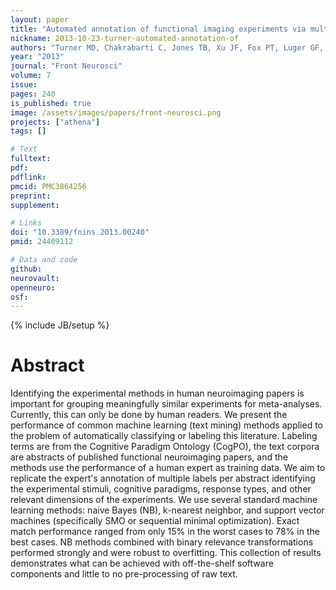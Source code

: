 ```yaml
---
layout: paper
title: "Automated annotation of functional imaging experiments via multi-label classification."
nickname: 2013-10-23-turner-automated-annotation-of
authors: "Turner MD, Chakrabarti C, Jones TB, Xu JF, Fox PT, Luger GF, Laird AR, Turner JA"
year: "2013"
journal: "Front Neurosci"
volume: 7
issue:
pages: 240
is_published: true
image: /assets/images/papers/front-neurosci.png
projects: ["athena"]
tags: []

# Text
fulltext:
pdf:
pdflink:
pmcid: PMC3864256
preprint:
supplement:

# Links
doi: "10.3389/fnins.2013.00240"
pmid: 24409112

# Data and code
github:
neurovault:
openneuro:
osf:
---
```

{% include JB/setup %}

# Abstract

Identifying the experimental methods in human neuroimaging papers is important for grouping meaningfully similar experiments for meta-analyses. Currently, this can only be done by human readers. We present the performance of common machine learning (text mining) methods applied to the problem of automatically classifying or labeling this literature. Labeling terms are from the Cognitive Paradigm Ontology (CogPO), the text corpora are abstracts of published functional neuroimaging papers, and the methods use the performance of a human expert as training data. We aim to replicate the expert's annotation of multiple labels per abstract identifying the experimental stimuli, cognitive paradigms, response types, and other relevant dimensions of the experiments. We use several standard machine learning methods: naive Bayes (NB), k-nearest neighbor, and support vector machines (specifically SMO or sequential minimal optimization). Exact match performance ranged from only 15% in the worst cases to 78% in the best cases. NB methods combined with binary relevance transformations performed strongly and were robust to overfitting. This collection of results demonstrates what can be achieved with off-the-shelf software components and little to no pre-processing of raw text.
